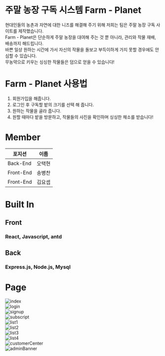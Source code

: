 # 주말 농장 구독 시스템 Farm - Planet

현대인들의 농촌과 자연에 대한 니즈를 해결해 주기 위해 저희는 팀은 주말 농장 구독 사이트를 제작했습니다.   
Farm - Planet은 단순하게 주말 농장을 대여해 주는 것 뿐 아니라, 관리와 작물 재배, 배송까지 해드립니다.   
바쁜 일상 원하는 시간에 가서 자신의 작물을 돌보고 부득이하게 가지 못할 경우에도 안심할 수 있습니다.   
무농약으로 키우는 싱싱한 작물들은 덤으로 얻을 수 있습니다!

# Farm - Planet 사용법   

1. 회원가입을 해줍니다.
2. 로그인 후 구독할 밭의 크기를 선택 해 줍니다.
3. 원하는 작물을 골라 줍니다.
4. 원할 때마다 밭을 방문하고, 작물들의 사진을 확인하며 싱싱한 채소를 받습니다!


# Member
| 포지션  | 이름    |
|---------|--------|
|Back-End | 오택현 |   
|Front-End| 송병찬 |   
|Front-End| 김요셉 |   




# Built In   

##  Front   

### React, Javascript, antd   

## Back   

### Express.js, Node.js, Mysql   



# Page   

![index](./screenshot/localhost_3000_.png)   
![login](./screenshot/localhost_3000_login.png)   
![signup](./screenshot/localhost_3000_signup.png)   
![subscript](./screenshot/localhost_3000_subscript.png)   
![list1](./screenshot/localhost_3000_list.png)   
![list2](./screenshot/localhost_3000_list(1).png)   
![list3](./screenshot/localhost_3000_list(2).png)   
![list4](./screenshot/localhost_3000_list(3).png)   
![customerCenter](./screenshot/localhost_3000_customer-center.png)   
![adminBanner](./screenshot/localhost_3000_admin_banner.png)   